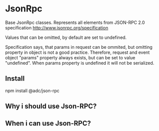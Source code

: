 # JsonRpc

Base JsonRpc classes.
Represents all elements from JSON-RPC 2.0 specification http://www.jsonrpc.org/specification

Values that can be omitted, by default are set to undefined.

Specification says, that params in request can be ommited, but omitting property in object is not a good practice.
Therefore, request and event object "params" property always exists, but can be set to value "undefined".
When params property is undefined it will not be serialized.

## Install

npm install @adc/json-rpc

## Why i should use Json-RPC?

## When i can use Json-RPC?
